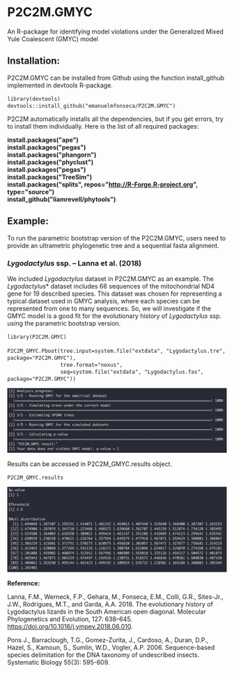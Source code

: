 # P2C2M.GMYC

An R-package for identifying model violations under the Generalized Mixed Yule Coalescent (GMYC) model

## Installation:

P2C2M.GMYC can be installed from Github using the function install_github implemented in devtools R-package.

```{r}
library(devtools)
devtools::install_github("emanuelmfonseca/P2C2M.GMYC")
```

P2C2M automatically installs all the dependencies, but if you get errors, try to install them individually. Here is the list of all required packages:

**install.packages("ape")**  
**install.packages("pegas")**  
**install.packages("phangorn")**  
**install.packages("phyclust")**  
**install.packages("pegas")**  
**install.packages("TreeSim")**  
**install.packages("splits", repos="http://R-Forge.R-project.org", type="source")**  
**install\_github("liamrevell/phytools")**  
 
## Example:

To run the parametric bootstrap version of the P2C2M.GMYC, users need to provide an ultrametric phylogenetic tree and a sequential fasta alignment.

### *Lygodactylus* ssp. – Lanna et al. (2018)

We included *Lygodactylus* dataset in P2C2M.GMYC as an example. The *Lygodactylus** dataset includes 66 sequences of the mitochondrial ND4 gene for 19 described species. This dataset was chosen for representing a typical dataset used in GMYC analysis, where each species can be represented from one to many sequences. So, we will investigate if the GMYC model is a good fit for the evolutionary history of *Lygodactylus* ssp. using the parametric bootstrap version.

```{r}
library(P2C2M.GMYC)

P2C2M_GMYC.Pboot(tree.input=system.file("extdata", "Lygodactylus.tre", package="P2C2M.GMYC"),
                 tree.format="nexus",
                 seq=system.file("extdata", "Lygodactylus.fas", package="P2C2M.GMYC"))
```

![Figure1](images/P2C2M.GMYC.result_Lygodactylus.png)

Results can be accessed in P2C2M_GMYC.results object.

```{r}
P2C2M_GMYC.results
```

![Figure2](images/P2C2M.GMYC.result2_Lygodactylus.png)

**Reference:**

 Lanna, F.M., Werneck, F.P., Gehara, M., Fonseca, E.M., Colli, G.R., Sites-Jr., J.W., Rodrigues, M.T., and Garda, A.A. 2018. The evolutionary history of Lygodactylus lizards in the South American open diagonal. Molecular Phylogenetics and Evolution, 127: 638–645.  https://doi.org/10.1016/j.ympev.2018.06.010.
 
 Pons J., Barraclough, T.G., Gomez-Zurita, J., Cardoso, A., Duran, D.P., Hazel, S., Kamoun, S., Sumlin, W.D., Vogler, A.P. 2006. Sequence-based species delimitation for the DNA taxonomy of undescribed insects. Systematic Biology 55(3): 595-609.








